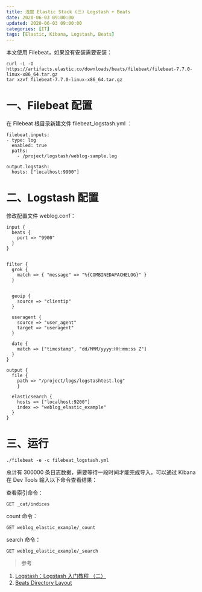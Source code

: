 ```yaml
---
title: 浅尝 Elastic Stack (三) Logstash + Beats
date: 2020-06-03 09:00:00
updated: 2020-06-03 09:00:00
categories: [IT]
tags: [Elastic, Kibana, Logstash, Beats]
---
```



本文使用 Filebeat，如果没有安装需要安装：

```
curl -L -O https://artifacts.elastic.co/downloads/beats/filebeat/filebeat-7.7.0-linux-x86_64.tar.gz
tar xzvf filebeat-7.7.0-linux-x86_64.tar.gz
```

# 一、Filebeat 配置

在 Filebeat 根目录新建文件 filebeat_logstash.yml ：


```
filebeat.inputs:
- type: log
  enabled: true
  paths:
    - /project/logstash/weblog-sample.log
 
output.logstash:
  hosts: ["localhost:9900"]
```

# 二、Logstash 配置

修改配置文件 weblog.conf：

```
input {  
  beats {
    port => "9900"
  }
}


filter {
  grok {
    match => { "message" => "%{COMBINEDAPACHELOG}" }
  }
  
  
  geoip {
    source => "clientip"
  }
  
  useragent {
    source => "user_agent"
    target => "useragent"
  }
  
  date {
    match => ["timestamp", "dd/MMM/yyyy:HH:mm:ss Z"]
  }
}
 
output {
  file {
    path => "/project/logs/logstashtest.log"
    }
	
  elasticsearch {
    hosts => ["localhost:9200"]
	index => "weblog_elastic_example"
  }
}
```

# 三、运行

```
./filebeat -e -c filebeat_logstash.yml
```

总计有 300000 条日志数据，需要等待一段时间才能完成导入，可以通过 Kibana 在 Dev Tools 输入以下命令查看结果：

查看索引命令：

```
GET _cat/indices
```

count 命令：

```
GET weblog_elastic_example/_count
```

search 命令：


```
GET weblog_elastic_example/_search
```

> 参考

1. [Logstash：Logstash 入门教程 （二）](https://elasticstack.blog.csdn.net/article/details/105979677)
1. [Beats Directory Layout](https://www.elastic.co/guide/en/beats/filebeat/7.7/directory-layout.html)